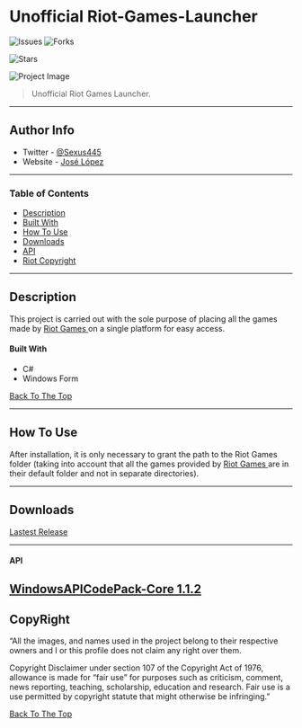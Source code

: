# Unofficial Riot-Games-Launcher

![Issues](https://img.shields.io/github/issues/Eliosth/UNOFFICIAL-Riot-Games-Launcher?style=for-the-badge)
![Forks](https://img.shields.io/github/forks/Eliosth/UNOFFICIAL-Riot-Games-Launcher?style=for-the-badge)

![Stars](https://img.shields.io/github/stars/Eliosth/UNOFFICIAL-Riot-Games-Launcher?style=for-the-badge)


![Project Image](https://i.imgur.com/bW12MWN.gif)


> Unofficial Riot Games Launcher.

---
## Author Info

- Twitter - [@Sexus445](https://twitter.com/Sexus445)
- Website - [José López](https://github.com/Eliosth)
---

### Table of Contents


- [Description](#description)
- [Built With](#built-with)
- [How To Use](#how-to-use)
- [Downloads](#downloads)
- [API](#api)
- [Riot Copyright](#Copyright)

---

## Description

This project is carried out with the sole purpose of placing all the games made by <a href="https://www.riotgames.com/en"> Riot Games </a> on a single platform for easy access.

#### Built With

- C#
- Windows Form


[Back To The Top](#unofficial-riot-games-launcher)

---

## How To Use

After installation, it is only necessary to grant the path to the Riot Games folder (taking into account that all the games provided by <a href="https://www.riotgames.com/en"> Riot Games </a> are in their default folder and not in separate directories).

---



## Downloads

<a href="https://github.com/Eliosth/UNOFFICIAL-Riot-Games-Launcher/releases">Lastest Release</a>


---


#### API
<a href="https://www.nuget.org/packages/WindowsAPICodePack-Core">WindowsAPICodePack-Core 1.1.2</a>
---

## CopyRight

“All the images, and names used in the project belong to their respective owners and I or this profile does not claim any right over them.

Copyright Disclaimer under section 107 of the Copyright Act of 1976, allowance is made for “fair use” for purposes such as criticism, comment, news reporting, teaching, scholarship, education and research. Fair use is a use permitted by copyright statute that might otherwise be infringing.”


[Back To The Top](#unofficial-riot-games-launcher)



